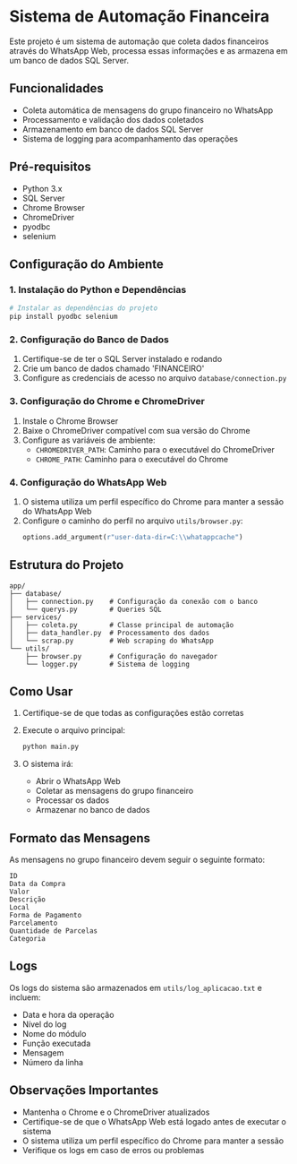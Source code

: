 # Sistema de Automação Financeira

Este projeto é um sistema de automação que coleta dados financeiros através do WhatsApp Web, processa essas informações e as armazena em um banco de dados SQL Server.

## Funcionalidades

- Coleta automática de mensagens do grupo financeiro no WhatsApp
- Processamento e validação dos dados coletados
- Armazenamento em banco de dados SQL Server
- Sistema de logging para acompanhamento das operações

## Pré-requisitos

- Python 3.x
- SQL Server
- Chrome Browser
- ChromeDriver
- pyodbc
- selenium

## Configuração do Ambiente

### 1. Instalação do Python e Dependências

```bash
# Instalar as dependências do projeto
pip install pyodbc selenium
```

### 2. Configuração do Banco de Dados

1. Certifique-se de ter o SQL Server instalado e rodando
2. Crie um banco de dados chamado 'FINANCEIRO'
3. Configure as credenciais de acesso no arquivo `database/connection.py`

### 3. Configuração do Chrome e ChromeDriver

1. Instale o Chrome Browser
2. Baixe o ChromeDriver compatível com sua versão do Chrome
3. Configure as variáveis de ambiente:
   - `CHROMEDRIVER_PATH`: Caminho para o executável do ChromeDriver
   - `CHROME_PATH`: Caminho para o executável do Chrome

### 4. Configuração do WhatsApp Web

1. O sistema utiliza um perfil específico do Chrome para manter a sessão do WhatsApp Web
2. Configure o caminho do perfil no arquivo `utils/browser.py`:
   ```python
   options.add_argument(r"user-data-dir=C:\\whatappcache")
   ```

## Estrutura do Projeto

```
app/
├── database/
│   ├── connection.py    # Configuração da conexão com o banco
│   └── querys.py        # Queries SQL
├── services/
│   ├── coleta.py        # Classe principal de automação
│   ├── data_handler.py  # Processamento dos dados
│   └── scrap.py         # Web scraping do WhatsApp
└── utils/
    ├── browser.py       # Configuração do navegador
    └── logger.py        # Sistema de logging
```

## Como Usar

1. Certifique-se de que todas as configurações estão corretas
2. Execute o arquivo principal:
   ```bash
   python main.py
   ```

3. O sistema irá:
   - Abrir o WhatsApp Web
   - Coletar as mensagens do grupo financeiro
   - Processar os dados
   - Armazenar no banco de dados

## Formato das Mensagens

As mensagens no grupo financeiro devem seguir o seguinte formato:
```
ID
Data da Compra
Valor
Descrição
Local
Forma de Pagamento
Parcelamento
Quantidade de Parcelas
Categoria
```

## Logs

Os logs do sistema são armazenados em `utils/log_aplicacao.txt` e incluem:
- Data e hora da operação
- Nível do log
- Nome do módulo
- Função executada
- Mensagem
- Número da linha

## Observações Importantes

- Mantenha o Chrome e o ChromeDriver atualizados
- Certifique-se de que o WhatsApp Web está logado antes de executar o sistema
- O sistema utiliza um perfil específico do Chrome para manter a sessão
- Verifique os logs em caso de erros ou problemas 